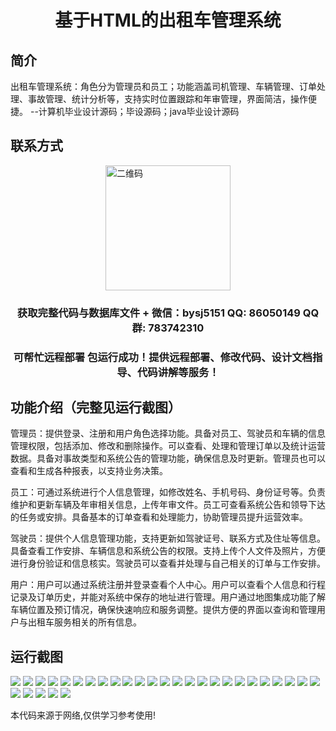 <p><h1 align="center">基于HTML的出租车管理系统</h1></p>

## 简介
出租车管理系统：角色分为管理员和员工；功能涵盖司机管理、车辆管理、订单处理、事故管理、统计分析等，支持实时位置跟踪和年审管理，界面简洁，操作便捷。    --计算机毕业设计源码；毕设源码；java毕业设计源码


## 联系方式
<img src="https://bs-1329754181.cos.ap-shanghai.myqcloud.com/wx.jpg" alt="二维码" style="display: block; margin: 0 auto;" width="200px">
<p><h3 align="center">获取完整代码与数据库文件 + 微信：bysj5151 QQ: 86050149 QQ群: 783742310</h3></p>
<p><h3 align="center">可帮忙远程部署 包运行成功！提供远程部署、修改代码、设计文档指导、代码讲解等服务！</h3></p>

## 功能介绍（完整见运行截图）
管理员：提供登录、注册和用户角色选择功能。具备对员工、驾驶员和车辆的信息管理权限，包括添加、修改和删除操作。可以查看、处理和管理订单以及统计运营数据。具备对事故类型和系统公告的管理功能，确保信息及时更新。管理员也可以查看和生成各种报表，以支持业务决策。

员工：可通过系统进行个人信息管理，如修改姓名、手机号码、身份证号等。负责维护和更新车辆及年审相关信息，上传年审文件。员工可查看系统公告和领导下达的任务或安排。具备基本的订单查看和处理能力，协助管理员提升运营效率。

驾驶员：提供个人信息管理功能，支持更新如驾驶证号、联系方式及住址等信息。具备查看工作安排、车辆信息和系统公告的权限。支持上传个人文件及照片，方便进行身份验证和信息核实。驾驶员可以查看并处理与自己相关的订单与工作安排。

用户：用户可以通过系统注册并登录查看个人中心。用户可以查看个人信息和行程记录及订单历史，并能对系统中保存的地址进行管理。用户通过地图集成功能了解车辆位置及预订情况，确保快速响应和服务调整。提供方便的界面以查询和管理用户与出租车服务相关的所有信息。


## 运行截图
![](https://bs-1329754181.cos.ap-shanghai.myqcloud.com/ssm/TaxiManagementSystemBasedOnHTML5/img/001.jpg)
![](https://bs-1329754181.cos.ap-shanghai.myqcloud.com/ssm/TaxiManagementSystemBasedOnHTML5/img/002.jpg)
![](https://bs-1329754181.cos.ap-shanghai.myqcloud.com/ssm/TaxiManagementSystemBasedOnHTML5/img/003.jpg)
![](https://bs-1329754181.cos.ap-shanghai.myqcloud.com/ssm/TaxiManagementSystemBasedOnHTML5/img/004.jpg)
![](https://bs-1329754181.cos.ap-shanghai.myqcloud.com/ssm/TaxiManagementSystemBasedOnHTML5/img/005.jpg)
![](https://bs-1329754181.cos.ap-shanghai.myqcloud.com/ssm/TaxiManagementSystemBasedOnHTML5/img/006.jpg)
![](https://bs-1329754181.cos.ap-shanghai.myqcloud.com/ssm/TaxiManagementSystemBasedOnHTML5/img/007.jpg)
![](https://bs-1329754181.cos.ap-shanghai.myqcloud.com/ssm/TaxiManagementSystemBasedOnHTML5/img/008.jpg)
![](https://bs-1329754181.cos.ap-shanghai.myqcloud.com/ssm/TaxiManagementSystemBasedOnHTML5/img/009.jpg)
![](https://bs-1329754181.cos.ap-shanghai.myqcloud.com/ssm/TaxiManagementSystemBasedOnHTML5/img/010.jpg)
![](https://bs-1329754181.cos.ap-shanghai.myqcloud.com/ssm/TaxiManagementSystemBasedOnHTML5/img/011.jpg)
![](https://bs-1329754181.cos.ap-shanghai.myqcloud.com/ssm/TaxiManagementSystemBasedOnHTML5/img/012.jpg)
![](https://bs-1329754181.cos.ap-shanghai.myqcloud.com/ssm/TaxiManagementSystemBasedOnHTML5/img/013.jpg)
![](https://bs-1329754181.cos.ap-shanghai.myqcloud.com/ssm/TaxiManagementSystemBasedOnHTML5/img/014.jpg)
![](https://bs-1329754181.cos.ap-shanghai.myqcloud.com/ssm/TaxiManagementSystemBasedOnHTML5/img/015.jpg)
![](https://bs-1329754181.cos.ap-shanghai.myqcloud.com/ssm/TaxiManagementSystemBasedOnHTML5/img/016.jpg)
![](https://bs-1329754181.cos.ap-shanghai.myqcloud.com/ssm/TaxiManagementSystemBasedOnHTML5/img/017.jpg)
![](https://bs-1329754181.cos.ap-shanghai.myqcloud.com/ssm/TaxiManagementSystemBasedOnHTML5/img/018.jpg)
![](https://bs-1329754181.cos.ap-shanghai.myqcloud.com/ssm/TaxiManagementSystemBasedOnHTML5/img/019.jpg)
![](https://bs-1329754181.cos.ap-shanghai.myqcloud.com/ssm/TaxiManagementSystemBasedOnHTML5/img/020.jpg)
![](https://bs-1329754181.cos.ap-shanghai.myqcloud.com/ssm/TaxiManagementSystemBasedOnHTML5/img/021.jpg)
![](https://bs-1329754181.cos.ap-shanghai.myqcloud.com/ssm/TaxiManagementSystemBasedOnHTML5/img/022.jpg)
![](https://bs-1329754181.cos.ap-shanghai.myqcloud.com/ssm/TaxiManagementSystemBasedOnHTML5/img/023.jpg)
![](https://bs-1329754181.cos.ap-shanghai.myqcloud.com/ssm/TaxiManagementSystemBasedOnHTML5/img/024.jpg)
![](https://bs-1329754181.cos.ap-shanghai.myqcloud.com/ssm/TaxiManagementSystemBasedOnHTML5/img/025.jpg)
![](https://bs-1329754181.cos.ap-shanghai.myqcloud.com/ssm/TaxiManagementSystemBasedOnHTML5/img/026.jpg)
![](https://bs-1329754181.cos.ap-shanghai.myqcloud.com/ssm/TaxiManagementSystemBasedOnHTML5/img/027.jpg)
![](https://bs-1329754181.cos.ap-shanghai.myqcloud.com/ssm/TaxiManagementSystemBasedOnHTML5/img/028.jpg)
![](https://bs-1329754181.cos.ap-shanghai.myqcloud.com/ssm/TaxiManagementSystemBasedOnHTML5/img/029.jpg)
![](https://bs-1329754181.cos.ap-shanghai.myqcloud.com/ssm/TaxiManagementSystemBasedOnHTML5/img/030.jpg)

<p>本代码来源于网络,仅供学习参考使用!</p>
